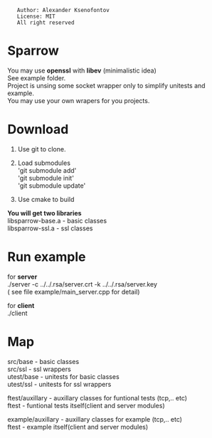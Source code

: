        Author: Alexander Ksenofontov
       License: MIT
       All right reserved
 
# Sparrow
You may use __openssl__ with __libev__ (minimalistic idea)  
See example folder.  
Project is unsing some socket wrapper only to simplify unitests and example.  
You may use your own wrapers for you projects.  

# Download

1. Use git to clone.
2. Load submodules  
       'git submodule add'  
       'git submodule init'  
       'git submodule update'  
       
3. Use cmake to build 

__You will get two libraries__  
libsparrow-base.a - basic classes  
libsparrow-ssl.a - ssl classes  

# Run example

for __server__  
./server -c ../../.rsa/server.crt -k ../../.rsa/server.key  
( see file example/main_server.cpp for detail)

for __client__  
./client

# Map

src/base - basic classes   
src/ssl - ssl wrappers  
utest/base - unitests for basic classes   
utest/ssl - unitests for ssl wrappers  

ftest/auxillary - auxillary classes for funtional tests (tcp,.. etc)  
ftest - funtional tests itself(client and server modules)  

example/auxillary - auxillary classes for example (tcp,.. etc)  
ftest - example itself(client and server modules)  
